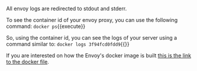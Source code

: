 All envoy logs are redirected to stdout and stderr.

To see the container id of your envoy proxy, you can use the following command:
`docker ps`{{execute}}

So, using the container id, you can see the logs of your server using a command similar to:
`docker logs 3f94fcd0fdd9`{{}}

If you are interested on how the Envoy's docker image is built [this is the link to the docker file](https://github.com/envoyproxy/envoy/blob/main/ci/Dockerfile-envoy).
